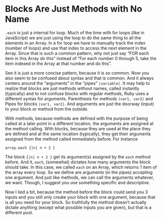 # Blocks Are Just Methods with No Name

`.each` is just a internal for loop. Much of the time with for loops (like in JavaScript) we are just using the loop to do the same thing to all the elements in an Array. In a for loop we have to manually track the index (number of loops) and use that index to access the next element in the Array. Since that is such a common pattern, why not just say “FOR each item in this Array do this” instead of “For each number 0 through 5, take the item indexed in the Array at that number and do this”. 

See it is just a more concise pattern, because it is so common. Now you also seem to be confused about syntax and that is common. And it always centers around the “arguments” in the “pipes” `|variable|`. It may help to realize that blocks are just methods without names, called instantly (typically) and to not confuse blocks with regular methods, Ruby uses a different syntax for arguments. Parenthesis for methods `(var1, var2)` and Pipes for blocks `|var1, var2|`. And arguments are just the doorway (input) to your block or method from the outside. 

With methods, because methods are defined with the purpose of being called at a later point in a different location, the arguments are assigned at the method calling. With blocks, because they are used at the place they are defined and at the same location (typically), they get their arguments assigned from the method called immediately before. For instance 

```
array.each {|n| n + 2 }
```

The block `{|n| n + 2 }` get its argument(s) assigned by the `each` method before. And it, `each`, (somewhat) dictates how many arguments the block should take. In this case, we called `each` on an Array, which returns 1 item of the array every loop. So we define are arguments (in the pipes) accepting one argument. And just like methods, we can call the arguments whatever, we want. Though, I suggest you use something specific and descriptive. 

Now I lied a bit, because the method before the block could send you 3 inputs and you still only create your block with one argument, because that is all you need for your block. So truthfully the method doesn’t actually dictate anything (except what possible inputs you are given), but that is a different post.
